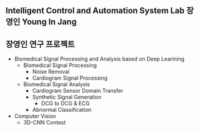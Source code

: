 ## __Intelligent Control and Automation System Lab 장영인 Young In Jang__  
## 장영인 연구 프로젝트   

* Biomedical Signal Processing and Analysis based on Deep Learining
  * Biomedical Signal Processing  
    * Noise Removal  
    * Cardiogram Signal Processing
  * Biomedical Signal Analysis  
    * Cardiogram Sensor Domain Transfer  
    * Synthetic Signal Generation  
      * DCG to DCG & ECG
    * Abnormal Classification
* Computer Vision      
  * 3D-CNN Contest    
